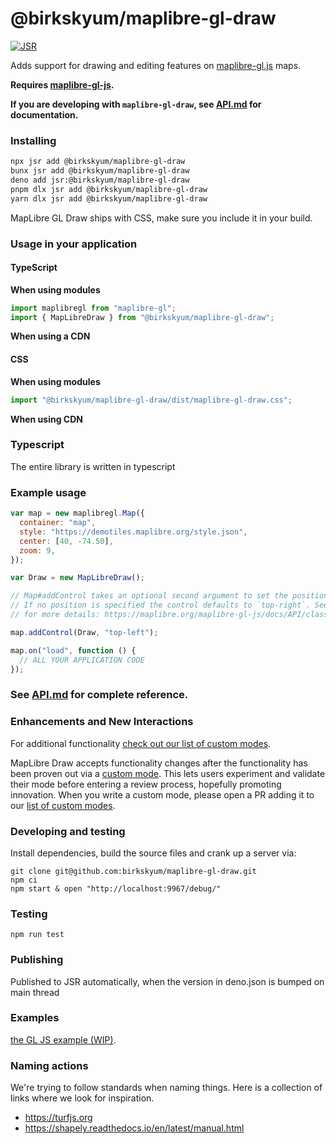 # @birkskyum/maplibre-gl-draw

[![JSR](https://jsr.io/badges/@birkskyum/maplibre-gl-draw)](https://jsr.io/@birkskyum/maplibre-gl-draw)

Adds support for drawing and editing features on
[maplibre-gl.js](https://maplibre.org/maplibre-gl-js/docs/) maps.

**Requires [maplibre-gl-js](https://github.com/maplibre/maplibre-gl-js).**

**If you are developing with `maplibre-gl-draw`, see
[API.md](https://github.com/birkskyum/maplibre-gl-draw/blob/main/docs/API.md) for
documentation.**

### Installing

```sh
npx jsr add @birkskyum/maplibre-gl-draw
bunx jsr add @birkskyum/maplibre-gl-draw
deno add jsr:@birkskyum/maplibre-gl-draw
pnpm dlx jsr add @birkskyum/maplibre-gl-draw
yarn dlx jsr add @birkskyum/maplibre-gl-draw
```

MapLibre GL Draw ships with CSS, make sure you include it in your build.

### Usage in your application

#### TypeScript

**When using modules**

```js
import maplibregl from "maplibre-gl";
import { MapLibreDraw } from "@birkskyum/maplibre-gl-draw";
```

**When using a CDN**

#### CSS

**When using modules**

```js
import "@birkskyum/maplibre-gl-draw/dist/maplibre-gl-draw.css";
```

**When using CDN**

### Typescript

The entire library is written in typescript

### Example usage

```js
var map = new maplibregl.Map({
  container: "map",
  style: "https://demotiles.maplibre.org/style.json",
  center: [40, -74.50],
  zoom: 9,
});

var Draw = new MapLibreDraw();

// Map#addControl takes an optional second argument to set the position of the control.
// If no position is specified the control defaults to `top-right`. See the docs
// for more details: https://maplibre.org/maplibre-gl-js/docs/API/classes/Map/#addcontrol

map.addControl(Draw, "top-left");

map.on("load", function () {
  // ALL YOUR APPLICATION CODE
});
```

### See [API.md](https://github.com/birkskyum/maplibre-gl-draw/blob/main/docs/API.md) for complete reference.

### Enhancements and New Interactions

For additional functionality
[check out our list of custom modes](https://github.com/birkskyum/maplibre-gl-draw/blob/main/docs/MODES.md#available-custom-modes).

MapLibre Draw accepts functionality changes after the functionality has been
proven out via a
[custom mode](https://github.com/birkskyum/maplibre-gl-draw/blob/main/docs/MODES.md#creating-modes-for-maplibre-draw).
This lets users experiment and validate their mode before entering a review
process, hopefully promoting innovation. When you write a custom mode, please
open a PR adding it to our
[list of custom modes](https://github.com/birkskyum/maplibre-gl-draw/blob/main/docs/MODES.md#available-custom-modes).

### Developing and testing

Install dependencies, build the source files and crank up a server via:

```
git clone git@github.com:birkskyum/maplibre-gl-draw.git
npm ci
npm start & open "http://localhost:9967/debug/"
```

### Testing

```
npm run test
```

### Publishing

Published to JSR automatically, when the version in deno.json is bumped on main thread


### Examples

[the GL JS example (WIP)](https://github.com/birkskyum/maplibre-gl-js/blob/publisher-production/docs/pages/example/maplibre-gl-draw.html).

### Naming actions

We're trying to follow standards when naming things. Here is a collection of
links where we look for inspiration.

- https://turfjs.org
- https://shapely.readthedocs.io/en/latest/manual.html
